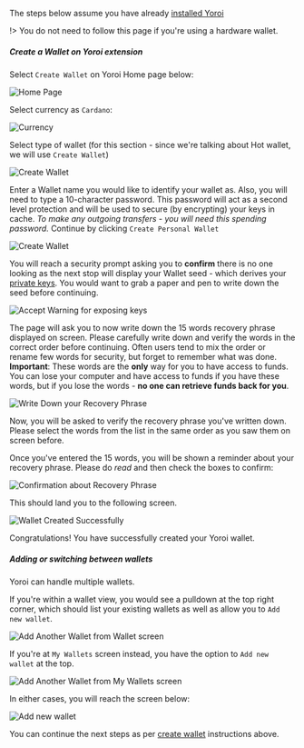
The steps below assume you have already [installed Yoroi](Wallets/Yoroi/yoroi.md#install)

!> You do not need to follow this page if you're using a hardware wallet.

##### Create a Wallet on Yoroi extension

Select `Create Wallet` on Yoroi Home page below:

![Home Page](https://raw.githubusercontent.com/cardano-community/support-faq/images/docs/images/yoroi-home.jpg ':size=50%')

Select currency as `Cardano`:

![Currency](https://raw.githubusercontent.com/cardano-community/support-faq/images/docs/images/yoroi-select-currency.jpg ':size=30%')

Select type of wallet (for this section - since we're talking about Hot wallet, we will use `Create Wallet`)

![Create Wallet](https://raw.githubusercontent.com/cardano-community/support-faq/images/docs/images/yoroi-create-wallet.jpg ':size=30%')

Enter a Wallet name you would like to identify your wallet as. Also, you will need to type a 10-character password. This password will act as a second level protection and will be used to secure (by encrypting) your keys in cache. *To make any outgoing transfers - you will need this spending password.* Continue by clicking `Create Personal Wallet`

![Create Wallet](https://raw.githubusercontent.com/cardano-community/support-faq/images/docs/images/yoroi-new-wallet.jpg ':size=30%')

You will reach a security prompt asking you to **confirm** there is no one looking as the next stop will display your Wallet seed - which derives your [private keys](wallets.md#basics-about-private-keys). You would want to grab a paper and pen to write down the seed before continuing.

![Accept Warning for exposing keys](https://raw.githubusercontent.com/cardano-community/support-faq/images/docs/images/yoroi-seed-acceptance.jpg ':size=30%')

The page will ask you to now write down the 15 words recovery phrase displayed on screen. Please carefully write down and verify the words in the correct order before continuing. Often users tend to mix the order or rename few words for security, but forget to remember what was done.
**Important**: These words are the **only** way for you to have access to funds. You can lose your computer and have access to funds if you have these words, but if you lose the words - **no one can retrieve funds back for you**.

![Write Down your Recovery Phrase](https://raw.githubusercontent.com/cardano-community/support-faq/images/docs/images/yoroi-seed.jpg ':size=30%')

Now, you will be asked to verify the recovery phrase you've written down. Please select the words from the list in the same order as you saw them on screen before.

Once you've entered the 15 words, you will be shown a reminder about your recovery phrase. Please do *read* and then check the boxes to confirm:

![Confirmation about Recovery Phrase](https://raw.githubusercontent.com/cardano-community/support-faq/images/docs/images/yoroi-confirm-seed.jpg ':size=30%')

This should land you to the following screen.

![Wallet Created Successfully](https://raw.githubusercontent.com/cardano-community/support-faq/images/docs/images/yoroi-wallet-created.jpg ':size=30%')

Congratulations! You have successfully created your Yoroi wallet.

##### Adding or switching between wallets

Yoroi can handle multiple wallets.

If you're within a wallet view, you would see a pulldown at the top right corner, which should list your existing wallets as well as allow you to `Add new wallet`.

![Add Another Wallet from Wallet screen](https://raw.githubusercontent.com/cardano-community/support-faq/images/docs/images/yoroi-multiple-wallet-add.jpg ':size=30%')

If you're at `My Wallets` screen instead, you have the option to `Add new wallet` at the top.

![Add Another Wallet from My Wallets screen](https://raw.githubusercontent.com/cardano-community/support-faq/images/docs/images/yoroi-multiple-wallet-add2.jpg ':size=30%')

In either cases, you will reach the screen below:

![Add new wallet](https://raw.githubusercontent.com/cardano-community/support-faq/images/docs/images/yoroi-multiple-add-new-wallet.jpg ':size=30%')

You can continue the next steps as per [create wallet](#create-a-wallet-on-yoroi-extension-or-addon) instructions above.
